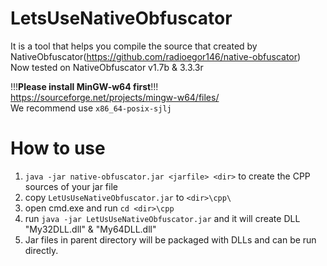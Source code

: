# LetsUseNativeObfuscator
It is a tool that helps you compile the source that created by NativeObfuscator(https://github.com/radioegor146/native-obfuscator)  
Now tested on NativeObfuscator v1.7b & 3.3.3r  

!!!**Please install MinGW-w64 first**!!!  
https://sourceforge.net/projects/mingw-w64/files/  
We recommend use `x86_64-posix-sjlj`

# How to use
1. `java -jar native-obfuscator.jar <jarfile> <dir>` to create the CPP sources of your jar file  
2. copy `LetUsUseNativeObfuscator.jar` to `<dir>\cpp\`  
3. open cmd.exe and run `cd <dir>\cpp`
4. run `java -jar LetUsUseNativeObfuscator.jar` and it will create DLL "My32DLL.dll" & "My64DLL.dll"
5. Jar files in parent directory will be packaged with DLLs and can be run directly.
